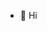 - 👋 Hi
<!---
obligi/obligi is a ✨ special ✨ repository because its `README.md` (this file) appears on your GitHub profile.
You can click the Preview link to take a look at your changes.
--->
